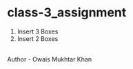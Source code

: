 # class-3_assignment
<ol>
  <li>Insert 3 Boxes</li>
  <li>Insert 2 Boxes</li>
</ol>
<br>
Author - Owais Mukhtar Khan
